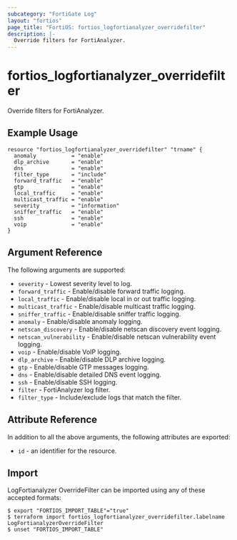 ```yaml
---
subcategory: "FortiGate Log"
layout: "fortios"
page_title: "FortiOS: fortios_logfortianalyzer_overridefilter"
description: |-
  Override filters for FortiAnalyzer.
---
```


# fortios_logfortianalyzer_overridefilter
Override filters for FortiAnalyzer.

## Example Usage

```hcl
resource "fortios_logfortianalyzer_overridefilter" "trname" {
  anomaly           = "enable"
  dlp_archive       = "enable"
  dns               = "enable"
  filter_type       = "include"
  forward_traffic   = "enable"
  gtp               = "enable"
  local_traffic     = "enable"
  multicast_traffic = "enable"
  severity          = "information"
  sniffer_traffic   = "enable"
  ssh               = "enable"
  voip              = "enable"
}
```

## Argument Reference

The following arguments are supported:

* `severity` - Lowest severity level to log.
* `forward_traffic` - Enable/disable forward traffic logging.
* `local_traffic` - Enable/disable local in or out traffic logging.
* `multicast_traffic` - Enable/disable multicast traffic logging.
* `sniffer_traffic` - Enable/disable sniffer traffic logging.
* `anomaly` - Enable/disable anomaly logging.
* `netscan_discovery` - Enable/disable netscan discovery event logging.
* `netscan_vulnerability` - Enable/disable netscan vulnerability event logging.
* `voip` - Enable/disable VoIP logging.
* `dlp_archive` - Enable/disable DLP archive logging.
* `gtp` - Enable/disable GTP messages logging.
* `dns` - Enable/disable detailed DNS event logging.
* `ssh` - Enable/disable SSH logging.
* `filter` - FortiAnalyzer log filter.
* `filter_type` - Include/exclude logs that match the filter.


## Attribute Reference

In addition to all the above arguments, the following attributes are exported:
* `id` - an identifier for the resource.

## Import

LogFortianalyzer OverrideFilter can be imported using any of these accepted formats:
```
$ export "FORTIOS_IMPORT_TABLE"="true"
$ terraform import fortios_logfortianalyzer_overridefilter.labelname LogFortianalyzerOverrideFilter
$ unset "FORTIOS_IMPORT_TABLE"
```
